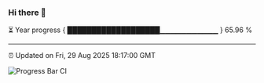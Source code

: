 ### Hi there 👋

⏳ Year progress { ███████████████████▁▁▁▁▁▁▁▁▁▁▁ } 65.96 %

---

⏰ Updated on Fri, 29 Aug 2025 18:17:00 GMT

![Progress Bar CI](https://github.com/code-lakshay/GitHub-Actions-Demo/workflows/Progress%20Bar%20CI/badge.svg)

